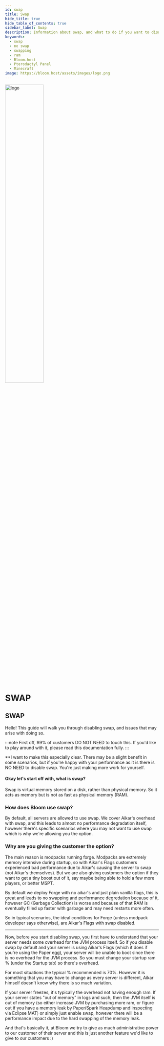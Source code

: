 ```yaml
---
id: swap
title: Swap
hide_title: true
hide_table_of_contents: true
sidebar_label: Swap
description: Information about swap, and what to do if you want to disable it
keywords:
  - swap
  - no swap
  - swapping
  - ram
  - Bloom.host
  - Pterodactyl Panel
  - Minecraft
image: https://bloom.host/assets/images/logo.png
---
```


<div class="text--center">
<img src="https://bloom.host/logo-white.svg" alt="logo" height="50%" width="50%"/>
<h1>SWAP</h1>
</div>

## SWAP

Hello! This guide will walk you through disabling swap, and issues that may arise with doing so.

:::note
First off, 99% of customers DO NOT NEED to touch this. If you'd like to play around with it, please read this documentation fully.
:::

**I want to make this especially clear. There may be a slight benefit in some scenarios, but if you're happy with your performance as it is there is NO NEED to disable swap. You're just making more work for yourself.

#### Okay let's start off with, what is swap?

Swap is virtual memory stored on a disk, rather than physical memory. So it acts as memory but is not as fast as physical memory (RAM).

### How does Bloom use swap?

By default, all servers are allowed to use swap. We cover Aikar's overhead with swap, and this leads to almost no performance degradation itself, however there's specific scenarios where you may not want to use swap which is why we're allowing you the option.

### Why are you giving the customer the option?

The main reason is modpacks running forge. Modpacks are extremely memory intensive during startup, so with Aikar's Flags customers experienced bad performance due to Aikar's causing the server to swap (not Aikar's themselves). But we are also giving customers the option if they want to get a tiny boost out of it, say maybe being able to hold a few more players, or better MSPT.

By default we deploy Forge with no aikar's and just plain vanilla flags, this is great and leads to no swapping and performance degredation because of it, however GC (Garbage Collection) is worse and because of that RAM is eventually filled up faster with garbage and may need restarts more often.

So in typical scenarios, the ideal conditions for Forge (unless modpack developer says otherwise), are Aikar's Flags with swap disabled.

___

Now, before you start disabling swap, you first have to understand that your server needs some overhead for the JVM process itself. So if you disable swap by default and your server is using Aikar's Flags (which it does if you're using the Paper egg), your server will be unable to boot since there is no overhead for the JVM process. So you must change your startup ram % (under the Startup tab) so there's overhead.

For most situations the typical % recommended is 70%. However it is something that you may have to change as every server is different, Aikar himself doesn't know why there is so much variation.

If your server freezes, it's typically the overhead not having enough ram. If your server states "out of memory" in logs and such, then the JVM itself is out of memory (so either increase JVM by purchasing more ram, or figure out if you have a memory leak by Paper/Spark Heapdump and inspecting via Eclipse MAT) or simply just enable swap, however there will be a performance impact due to the hard swapping of the memory leak.

And that's basically it, at Bloom we try to give as much administrative power to our customer of their server and this is just another feature we'd like to give to our customers :)
